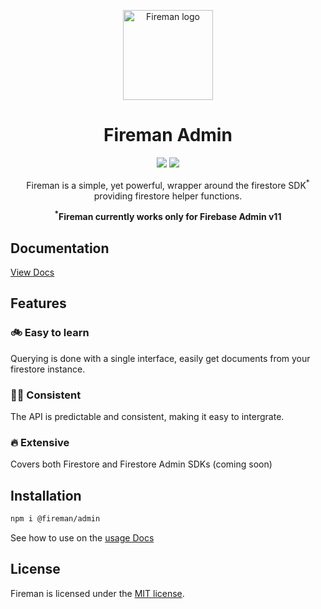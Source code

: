 <div style="display: flex; justify-content: center">

</div>

<p align="center">
  <img style="width: 144px" src="https://fireman-fns.netlify.app/logo.svg" alt="Fireman logo" >
</p>

<h1 align="center">Fireman Admin</h1>
<p align="center"> <a href="https://fireman-fns.netlify.app"><img src="https://img.shields.io/badge/Fireman-Docs-orange?style=for-the-badge"></a> <a href="https://firebase.google.com/docs"><img src="https://img.shields.io/badge/Firebase Docs-039BE5?style=for-the-badge&logo=Firebase&logoColor=yellow"></a></p>
<p align="center">Fireman is a simple, yet powerful, wrapper around the firestore SDK<sup>*</sup> providing firestore helper functions.</p>
<p align="center"><b><sup>*</sup>Fireman currently works only for Firebase Admin v11</b></p>

## Documentation

[View Docs](https://fireman-fns.netlify.app)

## Features

### 🚲 Easy to learn

Querying is done with a single interface, easily get documents from your firestore instance.

### 🧑‍🚒 Consistent

The API is predictable and consistent, making it easy to intergrate.

### 🔥 Extensive

 Covers both Firestore and Firestore Admin SDKs (coming soon)

## Installation

```bash
npm i @fireman/admin
```

See how to use on the [usage Docs](https://fireman-fns.netlify.app/usage/)

## License

Fireman is licensed under the [MIT license](https://opensource.org/licenses/MIT).
